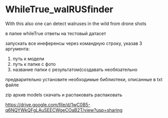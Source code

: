 # WhileTrue_walRUSfinder
With this also one can detect walruses in the wild from drone shots


в папке whileTrue ответы на тестовый датасет

запускать все инеференсы через командную строку, указав 3 аргумента:
1. путь к модели
2. путь к папке с фото
3. название папки с результатом(создавать необязательно

предварительно установите необходимые библиотеки, описанные в txt файле

zip архив models скачать и распаковать распаковать


https://drive.google.com/file/d/1wC0B5-q6NQYWkQFgLAuSEECWgeCOaB2T/view?usp=sharing
